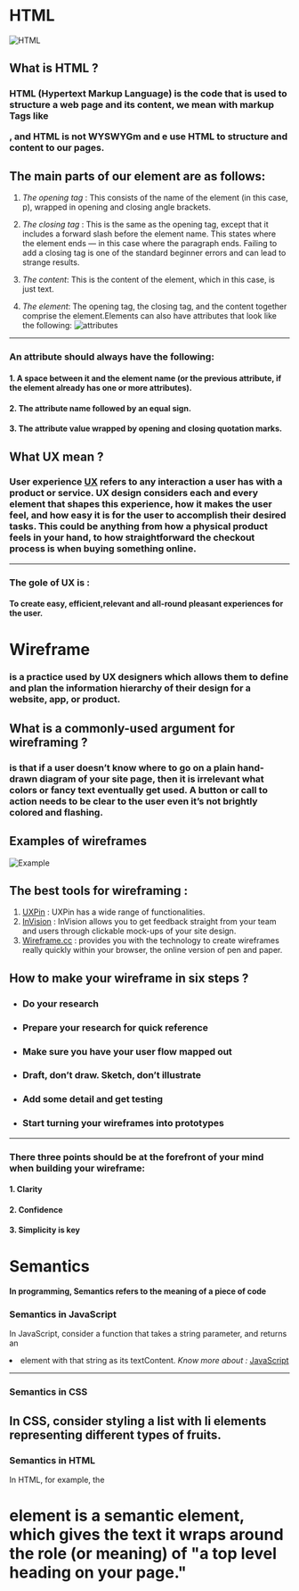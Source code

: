 # HTML 
![HTML](https://upload.wikimedia.org/wikipedia/commons/thumb/6/61/HTML5_logo_and_wordmark.svg/180px-HTML5_logo_and_wordmark.svg.png)
## What is HTML ?
### HTML (Hypertext Markup Language) is the code that is used to structure a web page and its content, we mean with markup Tags like <p>,<body> and HTML is not WYSWYGm and e use HTML to structure and content to our pages.

## The main parts of our element are as follows:
1. *The opening tag* : This consists of the name of the element (in this case, p), wrapped in opening and closing angle brackets.

2. *The closing tag* : This is the same as the opening tag, except that it includes a forward slash before the element name. This states where the element ends — in this case where the paragraph ends. Failing to add a closing tag is one of the standard beginner errors and can lead to strange results.
3. *The content*: This is the content of the element, which in this case, is just text.
4. *The element*: The opening tag, the closing tag, and the content together comprise the element.Elements can also have attributes that look like the following:
![attributes](https://developer.mozilla.org/en-US/docs/Learn/Getting_started_with_the_web/HTML_basics/grumpy-cat-attribute-small.png)

-----
### An attribute should always have the following:
#### 1. A space between it and the element name (or the previous attribute, if the element already has one or more attributes).
#### 2. The attribute name followed by an equal sign.
#### 3. The attribute value wrapped by opening and closing quotation marks.


## What UX mean ?

### User experience [UX](https://careerfoundry.com/en/courses/become-a-ux-designer/) refers to any interaction a user has with a product or service. UX design considers each and every element that shapes this experience, how it makes the user feel, and how easy it is for the user to accomplish their desired tasks. This could be anything from how a physical product feels in your hand, to how straightforward the checkout process is when buying something online.
-----
### The gole of UX is :
#### To create easy, efficient,relevant and all-round pleasant experiences for the user.

# Wireframe 
### is a practice used by UX designers which allows them to define and plan the information hierarchy of their design for a website, app, or product. 

## What is a commonly-used argument for wireframing ?
### is that if a user doesn’t know where to go on a plain hand-drawn diagram of your site page, then it is irrelevant what colors or fancy text eventually get used. A button or call to action needs to be clear to the user even it’s not brightly colored and flashing.

## Examples of wireframes
![Example](https://d33wubrfki0l68.cloudfront.net/dbb80f2f6a5dafa25f702ad00bc429057fb59cec/52716/en/blog/uploads/versions/samuel-student-wireframe---x----972-715x---.png)

## The best tools for wireframing :
1. [UXPin](uxpin.com) : UXPin has a wide range of functionalities.
2. [InVision](https://www.invisionapp.com/) : InVision allows you to get feedback straight from your team and users through clickable mock-ups of your site design.
3. [Wireframe.cc](https://wireframe.cc/) : provides you with the technology to create wireframes really quickly within your browser, the online version of pen and paper.

## How to make your wireframe in six steps ?
* ### Do your research
* ### Prepare your research for quick reference
* ### Make sure you have your user flow mapped out
* ### Draft, don’t draw. Sketch, don’t illustrate
* ### Add some detail and get testing
* ### Start turning your wireframes into prototypes
----
### There three points should be at the forefront of your mind when building your wireframe:

#### 1. Clarity
#### 2. Confidence
#### 3. Simplicity is key


# Semantics
#### In programming, Semantics refers to the meaning of a piece of code

### Semantics in JavaScript 

 In JavaScript, consider a function that takes a string parameter, and returns an <li> element with that string as its textContent.
 *Know more about :* [JavaScript](https://en.wikipedia.org/wiki/JavaScript)

---
### Semantics in CSS

In CSS, consider styling a list with li elements representing different types of fruits.
--- 

### Semantics in HTML
In HTML, for example, the <h1> element is a semantic element, which gives the text it wraps around the role (or meaning) of "a top level heading on your page."